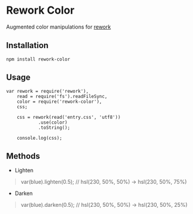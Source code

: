 Rework Color
===========

Augmented color manipulations for
[rework](https://github.com/visionmedia/rework)

Installation
------------

`npm install rework-color`

Usage
-----

```
var rework = require('rework'),
    read = require('fs').readFileSync,
    color = require('rework-color'),
    css;

    css = rework(read('entry.css', 'utf8'))
            .use(color)
            .toString();

    console.log(css);
```

Methods
-------

* Lighten

> var(blue).lighten(0.5); // hsl(230, 50%, 50%) -> hsl(230, 50%, 75%)

* Darken

> var(blue).darken(0.5); // hsl(230, 50%, 50%) -> hsl(230, 50%, 25%)

